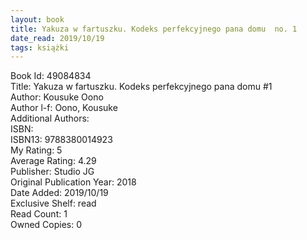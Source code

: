 ```yaml
---
layout: book
title: Yakuza w fartuszku. Kodeks perfekcyjnego pana domu  no. 1
date_read: 2019/10/19
tags: książki
---
```


Book Id: 49084834<br />
Title: Yakuza w fartuszku. Kodeks perfekcyjnego pana domu #1<br />
Author: Kousuke Oono<br />
Author l-f: Oono, Kousuke<br />
Additional Authors: <br />
ISBN: <br />
ISBN13: 9788380014923<br />
My Rating: 5<br />
Average Rating: 4.29<br />
Publisher: Studio JG<br />
Original Publication Year: 2018<br />
Date Added: 2019/10/19<br />
Exclusive Shelf: read<br />
Read Count: 1<br />
Owned Copies: 0<br />


